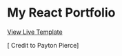# My React Portfolio
 
[View Live Template](https://naimnazri.com/)
 
[ Credit to Payton Pierce]
 
 